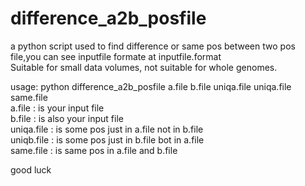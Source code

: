 # difference_a2b_posfile
a python script used to find difference or same pos between two pos file,you can see inputfile formate at inputfile.format  
Suitable for small data volumes, not suitable for whole genomes.  

usage: python difference_a2b_posfile a.file b.file uniqa.file uniqa.file same.file  
a.file : is your input file  
b.file : is also your input file  
uniqa.file : is some pos just in a.file not in b.file  
uniqb.file : is some pos just in b.file bot in a.file  
same.file : is same pos in a.file and b.file  

good luck

